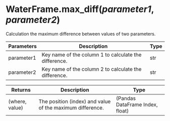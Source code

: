 # WaterFrame.max_diff(*parameter1*, *parameter2*)

Calculation the maximum difference between values of two parameters.

Parameters | Description | Type
--- | --- | ---
parameter1 | Key name of the column 1 to calculate the difference. | str
parameter2 | Key name of the column 2 to calculate the difference. | str

Returns | Description | Type
--- | --- | ---
(where, value) | The position (index) and value of the maximum difference. | (Pandas DataFrame Index, float)